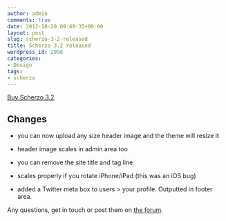 ```yaml
---
author: admin
comments: true
date: 2012-10-20 09:49:35+00:00
layout: post
slug: scherzo-3-2-released
title: Scherzo 3.2 released
wordpress_id: 2998
categories:
- Design
tags:
- scherzo
---
```


[Buy Scherzo 3.2](http://leonpaternoster.com/wp-themes)


## Changes





	
  * you can now upload any size header image and the theme will resize it

	
  * header image scales in admin area too

	
  * you can remove the site title and tag line

	
  * scales properly if you rotate iPhone/iPad (this was an iOS bug)

	
  * added a Twitter meta box to users > your profile. Outputted in footer area.


Any questions, get in touch or post them on [the forum](http://forums.leonpaternoster.com).
